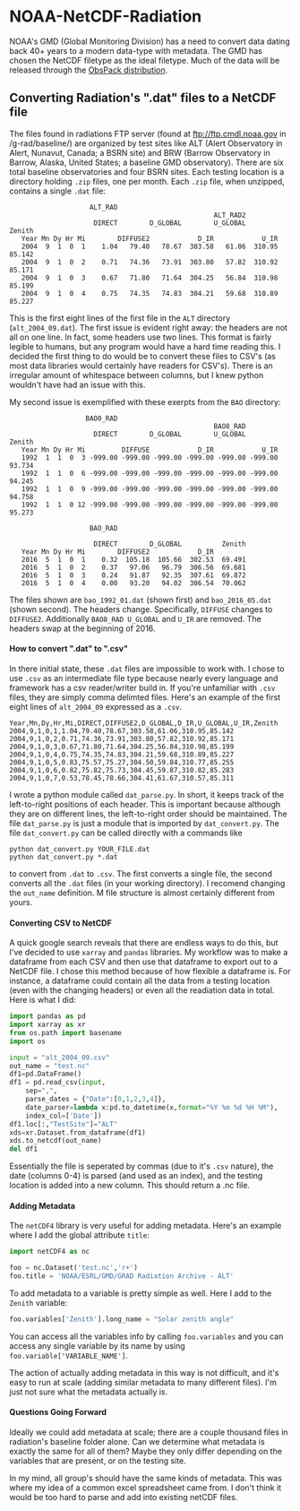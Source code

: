 # NOAA-NetCDF-Radiation
NOAA's GMD (Global Monitoring Division) has a need to convert data dating back 40+ years to a modern data-type with metadata. The GMD has chosen the NetCDF filetype as the ideal filetype. Much of the data will be released through the [ObsPack distribution](http://www.esrl.noaa.gov/gmd/ccgg/obspack/ "NOAA's ObsPack Framework").



## Converting Radiation's ".dat" files to a NetCDF file

The files found in radiations FTP server (found at ftp://ftp.cmdl.noaa.gov in /g-rad/baseline/) are organized by test sites like ALT (Alert Observatory in Alert, Nunavut, Canada; a BSRN site) and BRW (Barrow Observatory in Barrow, Alaska, United States; a baseline GMD observatory). There are six total baseline observatories and four BSRN sites. Each testing location is a directory holding `.zip` files, one per month. Each `.zip` file, when unzipped, contains a single `.dat` file:

                        ALT_RAD                                                
                                                       ALT_RAD2                
                         DIRECT        D_GLOBAL        U_GLOBAL          Zenith
       Year Mn Dy Hr Mi        DIFFUSE2            D_IR            U_IR        
       2004  9  1  0  1    1.04   79.40   78.67  303.58   61.06  310.95  85.142
       2004  9  1  0  2    0.71   74.36   73.91  303.80   57.82  310.92  85.171
       2004  9  1  0  3    0.67   71.80   71.64  304.25   56.84  310.98  85.199
       2004  9  1  0  4    0.75   74.35   74.83  304.21   59.68  310.89  85.227

This is the first eight lines of the first file in the `ALT` directory (`alt_2004_09.dat`). The first issue is evident right away: the headers are not all on one line. In fact, some headers use two lines. This format is fairly legible to humans, but any program would have a hard time reading this. I decided the first thing to do would be to convert these files to CSV's (as most data libraries would certainly have readers for CSV's). There is an irregular amount of whitespace between columns, but I knew python wouldn't have had an issue with this.

My second issue is exemplified with these exerpts from the `BAO` directory:

                       BAO0_RAD                                                
                                                       BAO8_RAD                
                         DIRECT        D_GLOBAL        U_GLOBAL          Zenith
       Year Mn Dy Hr Mi         DIFFUSE            D_IR            U_IR        
       1992  1  1  0  3 -999.00 -999.00 -999.00 -999.00 -999.00 -999.00  93.734
       1992  1  1  0  6 -999.00 -999.00 -999.00 -999.00 -999.00 -999.00  94.245
       1992  1  1  0  9 -999.00 -999.00 -999.00 -999.00 -999.00 -999.00  94.758
       1992  1  1  0 12 -999.00 -999.00 -999.00 -999.00 -999.00 -999.00  95.273

                        BAO_RAD                                
                                                               
                         DIRECT        D_GLOBAL          Zenith
       Year Mn Dy Hr Mi        DIFFUSE2            D_IR        
       2016  5  1  0  1    0.32  105.18  105.66  302.53  69.491
       2016  5  1  0  2    0.37   97.06   96.79  306.56  69.681
       2016  5  1  0  3    0.24   91.87   92.35  307.61  69.872
       2016  5  1  0  4    0.00   93.20   94.02  306.54  70.062

The files shown are `bao_1992_01.dat` (shown first) and `bao_2016_05.dat` (shown second). The headers change. Specifically, `DIFFUSE` changes to `DIFFUSE2`. Additionally `BAO8_RAD U_GLOBAL` and `U_IR` are removed. The headers swap at the beginning of 2016.

#### How to convert ".dat" to ".csv"

In there initial state, these `.dat` files are impossible to work with. I chose to use `.csv` as an intermediate file type because nearly every language and framework has a csv reader/writer build in. If you're unfamiliar with `.csv` files, they are simply comma delimted files. Here's an example of the first eight lines of `alt_2004_09` expressed as a `.csv`.

    Year,Mn,Dy,Hr,Mi,DIRECT,DIFFUSE2,D_GLOBAL,D_IR,U_GLOBAL,U_IR,Zenith
    2004,9,1,0,1,1.04,79.40,78.67,303.58,61.06,310.95,85.142
    2004,9,1,0,2,0.71,74.36,73.91,303.80,57.82,310.92,85.171
    2004,9,1,0,3,0.67,71.80,71.64,304.25,56.84,310.98,85.199
    2004,9,1,0,4,0.75,74.35,74.83,304.21,59.68,310.89,85.227
    2004,9,1,0,5,0.83,75.57,75.27,304.50,59.84,310.77,85.255
    2004,9,1,0,6,0.82,75.82,75.73,304.45,59.87,310.82,85.283
    2004,9,1,0,7,0.53,78.45,78.66,304.41,61.67,310.57,85.311

I wrote a python module called `dat_parse.py`. In short, it keeps track of the left-to-right positions of each header. This is important because although they are on different lines, the left-to-right order should be maintained. The file `dat_parse.py` is just a module that is imported by `dat_convert.py`. The file `dat_convert.py` can be called directly with a commands like
```
python dat_convert.py YOUR_FILE.dat
python dat_convert.py *.dat
```
to convert from `.dat` to `.csv`. The first converts a single file, the second converts all the `.dat` files (in your working directory). I recomend changing the `out_name` definition. M file structure is almost certainly different from yours.

#### Converting CSV to NetCDF

A quick google search reveals that there are endless ways to do this, but I've decided to use `xarray` and `pandas` libraries. My workflow was to make a dataframe from each CSV and then use that dataframe to export out to a NetCDF file. I chose this method because of how flexible a dataframe is. For instance, a dataframe could contain all the data from a testing location (even with the changing headers) or even all the readiation data in total. Here is what I did:


```python
import pandas as pd
import xarray as xr
from os.path import basename
import os
```


```python
input = "alt_2004_09.csv"
out_name = "test.nc"
df1=pd.DataFrame()
df1 = pd.read_csv(input,
    sep=",",
    parse_dates = {"Date":[0,1,2,3,4]},
    date_parser=lambda x:pd.to_datetime(x,format="%Y %m %d %H %M"),
    index_col=['Date'])
df1.loc[:,"TestSite"]="ALT"
xds=xr.Dataset.from_dataframe(df1)
xds.to_netcdf(out_name)
del df1
```

Essentially the file is seperated by commas (due to it's `.csv` nature), the date (columns 0-4) is parsed (and used as an index), and the testing location is added into a new column. This should return a .nc file.

#### Adding Metadata

The `netCDF4` library is very useful for adding metadata. Here's an example where I add the global attribute `title`:


```python
import netCDF4 as nc

foo = nc.Dataset('test.nc','r+')
foo.title = 'NOAA/ESRL/GMD/GRAD Radiation Archive - ALT'
```

To add metadata to a variable is pretty simple as well. Here I add to the `Zenith` variable:


```python
foo.variables['Zenith'].long_name = "Solar zenith angle"
```

You can access all the variables info by calling `foo.variables` and you can access any single variable by its name by using `foo.variable['VARIABLE_NAME']`.

The action of actually adding metadata in this way is not difficult, and it's easy to run at scale (adding similar metadata to many different files). I'm just not sure what the metadata actually is.

#### Questions Going Forward

Ideally we could add metadata at scale; there are a couple thousand files in radiation's baseline folder alone. Can we determine what metadata is exactly the same for all of them? Maybe they only differ depending on the variables that are present, or on the testing site.

In my mind, all group's should have the same kinds of metadata. This was where my idea of a common excel spreadsheet came from. I don't think it would be too hard to parse and add into existing netCDF files.
